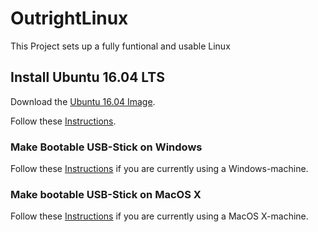 # OutrightLinux
This Project sets up a fully funtional and usable Linux

## Install Ubuntu 16.04 LTS
Download the [Ubuntu 16.04 Image](http://releases.ubuntu.com/16.04/ubuntu-16.04-desktop-amd64.iso "Download").

Follow these [Instructions](https://help.ubuntu.com/community/Installation/FromUSBStick "Install Ubuntu").
### Make Bootable USB-Stick on Windows
Follow these [Instructions](http://www.ubuntu.com/download/desktop/create-a-usb-stick-on-windows "Install Ubuntu") if you are currently using a Windows-machine.
### Make bootable USB-Stick on MacOS X
Follow these [Instructions](http://unetbootin.github.io/ "Install Ubuntu") if you are currently using a MacOS X-machine.
